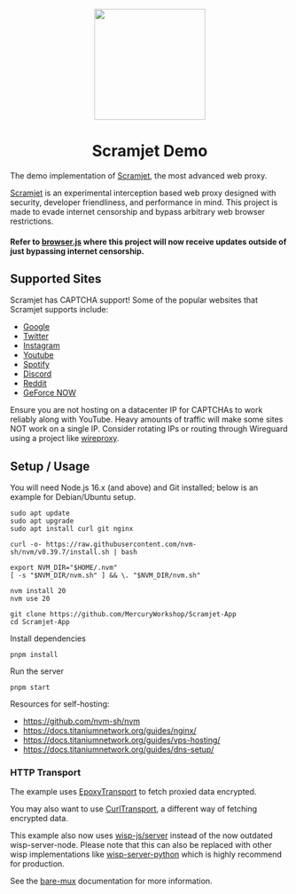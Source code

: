 <p align="center"><img src="https://raw.githubusercontent.com/MercuryWorkshop/scramjet/main/assets/scramjet.png" height="200"></p>

<h1 align="center">Scramjet Demo</h1>

The demo implementation of <a href="https://github.com/MercuryWorkshop/scramjet">Scramjet</a>, the most advanced web proxy.

<a href="https://github.com/MercuryWorkshop/scramjet">Scramjet</a> is an experimental interception based web proxy designed with security, developer friendliness, and performance in mind. This project is made to evade internet censorship and bypass arbitrary web browser restrictions.

#### Refer to <a href="https://github.com/HeyPuter/browser.js">browser.js</a> where this project will now receive updates outside of just bypassing internet censorship.

## Supported Sites

Scramjet has CAPTCHA support! Some of the popular websites that Scramjet supports include:

- [Google](https://google.com)
- [Twitter](https://twitter.com)
- [Instagram](https://instagram.com)
- [Youtube](https://youtube.com)
- [Spotify](https://spotify.com)
- [Discord](https://discord.com)
- [Reddit](https://reddit.com)
- [GeForce NOW](https://play.geforcenow.com/)

Ensure you are not hosting on a datacenter IP for CAPTCHAs to work reliably along with YouTube. Heavy amounts of traffic will make some sites NOT work on a single IP. Consider rotating IPs or routing through Wireguard using a project like <a href="https://github.com/whyvl/wireproxy">wireproxy</a>.

## Setup / Usage

You will need Node.js 16.x (and above) and Git installed; below is an example for Debian/Ubuntu setup.

```
sudo apt update
sudo apt upgrade
sudo apt install curl git nginx

curl -o- https://raw.githubusercontent.com/nvm-sh/nvm/v0.39.7/install.sh | bash

export NVM_DIR="$HOME/.nvm"
[ -s "$NVM_DIR/nvm.sh" ] && \. "$NVM_DIR/nvm.sh"

nvm install 20
nvm use 20

git clone https://github.com/MercuryWorkshop/Scramjet-App
cd Scramjet-App
```

Install dependencies
```
pnpm install
```

Run the server
```
pnpm start
```

Resources for self-hosting:

- https://github.com/nvm-sh/nvm
- https://docs.titaniumnetwork.org/guides/nginx/
- https://docs.titaniumnetwork.org/guides/vps-hosting/
- https://docs.titaniumnetwork.org/guides/dns-setup/

### HTTP Transport

The example uses [EpoxyTransport](https://github.com/MercuryWorkshop/EpoxyTransport) to fetch proxied data encrypted.

You may also want to use [CurlTransport](https://github.com/MercuryWorkshop/CurlTransport), a different way of fetching encrypted data.

This example also now uses [wisp-js/server](https://www.npmjs.com/package/@mercuryworkshop/wisp-js) instead of the now outdated wisp-server-node. Please note that this can also be replaced with other wisp implementations like [wisp-server-python](https://github.com/MercuryWorkshop/wisp-server-python) which is highly recommend for production.

See the [bare-mux](https://github.com/MercuryWorkshop/bare-mux) documentation for more information.
